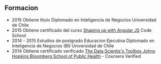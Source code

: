 ##  Formacion

- 2015 Obtiene titulo Diplomado en Inteligencia de Negocios Universidad de Chile
- 2015 Obtiene certificado del curso [Shaping up with Angular JS](https://www.codeschool.com/courses/shaping-up-with-angular-js) Code School
- 2014 - 2015 Estudios de postgrado Educacion Ejecutiva Diplomado en Inteligencia de Negocios (BI) Universidad de Chile
- 2014 Obtiene certificado verificado [The Data Scientis's Toolbox Johns Hopkins Bloomberg School of Public Health](https://www.coursera.org/maestro/api/certificate/get_certificate?verify-code=U3GKDX5PJ7) - Coursera Verified
